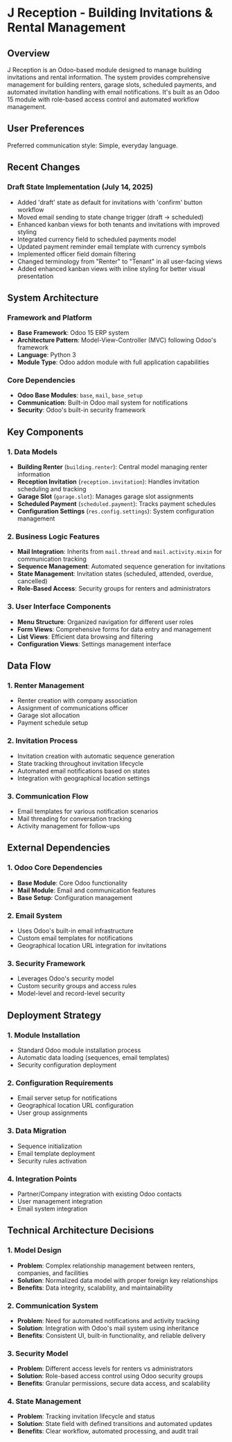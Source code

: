 # J Reception - Building Invitations & Rental Management

## Overview

J Reception is an Odoo-based module designed to manage building invitations and rental information. The system provides comprehensive management for building renters, garage slots, scheduled payments, and automated invitation handling with email notifications. It's built as an Odoo 15 module with role-based access control and automated workflow management.

## User Preferences

Preferred communication style: Simple, everyday language.

## Recent Changes

### Draft State Implementation (July 14, 2025)
- Added 'draft' state as default for invitations with 'confirm' button workflow
- Moved email sending to state change trigger (draft → scheduled)
- Enhanced kanban views for both tenants and invitations with improved styling
- Integrated currency field to scheduled payments model
- Updated payment reminder email template with currency symbols
- Implemented officer field domain filtering
- Changed terminology from "Renter" to "Tenant" in all user-facing views
- Added enhanced kanban views with inline styling for better visual presentation

## System Architecture

### Framework and Platform
- **Base Framework**: Odoo 15 ERP system
- **Architecture Pattern**: Model-View-Controller (MVC) following Odoo's framework
- **Language**: Python 3
- **Module Type**: Odoo addon module with full application capabilities

### Core Dependencies
- **Odoo Base Modules**: `base`, `mail`, `base_setup`
- **Communication**: Built-in Odoo mail system for notifications
- **Security**: Odoo's built-in security framework

## Key Components

### 1. Data Models
- **Building Renter** (`building.renter`): Central model managing renter information
- **Reception Invitation** (`reception.invitation`): Handles invitation scheduling and tracking
- **Garage Slot** (`garage.slot`): Manages garage slot assignments
- **Scheduled Payment** (`scheduled.payment`): Tracks payment schedules
- **Configuration Settings** (`res.config.settings`): System configuration management

### 2. Business Logic Features
- **Mail Integration**: Inherits from `mail.thread` and `mail.activity.mixin` for communication tracking
- **Sequence Management**: Automated sequence generation for invitations
- **State Management**: Invitation states (scheduled, attended, overdue, cancelled)
- **Role-Based Access**: Security groups for renters and administrators

### 3. User Interface Components
- **Menu Structure**: Organized navigation for different user roles
- **Form Views**: Comprehensive forms for data entry and management
- **List Views**: Efficient data browsing and filtering
- **Configuration Views**: Settings management interface

## Data Flow

### 1. Renter Management
- Renter creation with company association
- Assignment of communications officer
- Garage slot allocation
- Payment schedule setup

### 2. Invitation Process
- Invitation creation with automatic sequence generation
- State tracking throughout invitation lifecycle
- Automated email notifications based on states
- Integration with geographical location settings

### 3. Communication Flow
- Email templates for various notification scenarios
- Mail threading for conversation tracking
- Activity management for follow-ups

## External Dependencies

### 1. Odoo Core Dependencies
- **Base Module**: Core Odoo functionality
- **Mail Module**: Email and communication features
- **Base Setup**: Configuration management

### 2. Email System
- Uses Odoo's built-in email infrastructure
- Custom email templates for notifications
- Geographical location URL integration for invitations

### 3. Security Framework
- Leverages Odoo's security model
- Custom security groups and access rules
- Model-level and record-level security

## Deployment Strategy

### 1. Module Installation
- Standard Odoo module installation process
- Automatic data loading (sequences, email templates)
- Security configuration deployment

### 2. Configuration Requirements
- Email server setup for notifications
- Geographical location URL configuration
- User group assignments

### 3. Data Migration
- Sequence initialization
- Email template deployment
- Security rules activation

### 4. Integration Points
- Partner/Company integration with existing Odoo contacts
- User management integration
- Email system integration

## Technical Architecture Decisions

### 1. Model Design
- **Problem**: Complex relationship management between renters, companies, and facilities
- **Solution**: Normalized data model with proper foreign key relationships
- **Benefits**: Data integrity, scalability, and maintainability

### 2. Communication System
- **Problem**: Need for automated notifications and activity tracking
- **Solution**: Integration with Odoo's mail system using inheritance
- **Benefits**: Consistent UI, built-in functionality, and reliable delivery

### 3. Security Model
- **Problem**: Different access levels for renters vs administrators
- **Solution**: Role-based access control using Odoo security groups
- **Benefits**: Granular permissions, secure data access, and scalability

### 4. State Management
- **Problem**: Tracking invitation lifecycle and status
- **Solution**: State field with defined transitions and automated updates
- **Benefits**: Clear workflow, automated processing, and audit trail